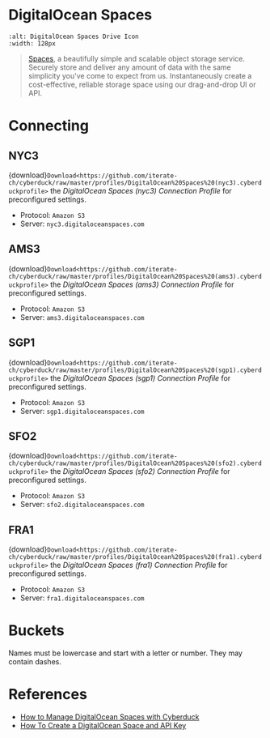 DigitalOcean Spaces
===

```{image} _images/DigitalOcean_Spaces.png
:alt: DigitalOcean Spaces Drive Icon
:width: 128px
```

> [Spaces](https://www.digitalocean.com/products/object-storage/), a beautifully simple and scalable object storage service. Securely store and deliver any amount of data with the same simplicity you've come to expect from us. Instantaneously create a cost-effective, reliable storage space using our drag-and-drop UI or API.

# Connecting

## NYC3

{download}`Download<https://github.com/iterate-ch/cyberduck/raw/master/profiles/DigitalOcean%20Spaces%20(nyc3).cyberduckprofile>` the *DigitalOcean Spaces (nyc3) Connection Profile* for preconfigured settings.

- Protocol: `Amazon S3`
- Server: `nyc3.digitaloceanspaces.com`

## AMS3

{download}`Download<https://github.com/iterate-ch/cyberduck/raw/master/profiles/DigitalOcean%20Spaces%20(ams3).cyberduckprofile>` the *DigitalOcean Spaces (ams3) Connection Profile* for preconfigured settings.

- Protocol: `Amazon S3`
- Server: `ams3.digitaloceanspaces.com`

## SGP1

{download}`Download<https://github.com/iterate-ch/cyberduck/raw/master/profiles/DigitalOcean%20Spaces%20(sgp1).cyberduckprofile>` the *DigitalOcean Spaces (sgp1) Connection Profile* for preconfigured settings.

- Protocol: `Amazon S3`
- Server: `sgp1.digitaloceanspaces.com`

## SFO2

{download}`Download<https://github.com/iterate-ch/cyberduck/raw/master/profiles/DigitalOcean%20Spaces%20(sfo2).cyberduckprofile>` the *DigitalOcean Spaces (sfo2) Connection Profile* for preconfigured settings.

- Protocol: `Amazon S3`
- Server: `sfo2.digitaloceanspaces.com`

## FRA1

{download}`Download<https://github.com/iterate-ch/cyberduck/raw/master/profiles/DigitalOcean%20Spaces%20(fra1).cyberduckprofile>` the *DigitalOcean Spaces (fra1) Connection Profile* for preconfigured settings.

- Protocol: `Amazon S3`
- Server: `fra1.digitaloceanspaces.com`

# Buckets

Names must be lowercase and start with a letter or number. They may contain dashes.

# References

- [How to Manage DigitalOcean Spaces with Cyberduck](https://docs.digitalocean.com/products/spaces/resources/cyberduck/)
- [How To Create a DigitalOcean Space and API Key](https://www.digitalocean.com/community/tutorials/how-to-create-a-digitalocean-space-and-api-key)